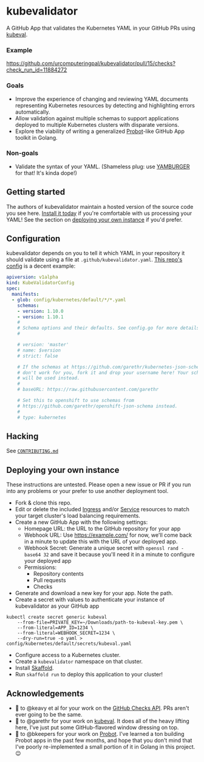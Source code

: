 # kubevalidator

A GitHub App that validates the Kubernetes YAML in your GitHub PRs using [kubeval](https://github.com/garethr/kubeval).

### Example

https://github.com/urcomputeringpal/kubevalidator/pull/15/checks?check_run_id=11884272

### Goals

* Improve the experience of changing and reviewing YAML documents representing Kubernetes resources by detecting and highlighting errors automatically.
* Allow validation against multiple schemas to support applications deployed to multiple Kubernetes clusters with disparate versions.
* Explore the viability of writing a generalized [Probot](http://probot.github.io/)-like GitHub App toolkit in Golang.

### Non-goals

* Validate the syntax of your YAML. (Shameless plug: use [YAMBURGER](https://github.com/urcomputeringpal/yamburger) for that! It's kinda dope!)

## Getting started

The authors of kubevalidator maintain a hosted version of the source code you see here. [Install it today](https://github.com/apps/kubevalidator) if you're comfortable with us processing your YAML! See the section on [deploying your own instance](#deploy-your-own-instance) if you'd prefer.

## Configuration

kubevalidator depends on you to tell it which YAML in your repository it should validate using a file at `.github/kubevalidator.yaml`. [This repo's config](./.github/kubevalidator.yaml) is a decent example:

```yaml
apiversion: v1alpha
kind: KubeValidatorConfig
spec:
  manifests:
  - glob: config/kubernetes/default/*/*.yaml
    schemas:
    - version: 1.10.0
    - version: 1.10.1
    #
    # Schema options and their defaults. See config.go for more details.
    #

    # version: 'master'
    # name: $version
    # strict: false

    # If the schemas at https://github.com/garethr/kubernetes-json-schema
    # don't work for you, fork it and drop your username here! Your schemas
    # will be used instead.
    #
    # baseURL: https://raw.githubusercontent.com/garethr

    # Set this to openshift to use schemas from
    # https://github.com/garethr/openshift-json-schema instead.
    #
    # type: kubernetes

```

## Hacking

See [`CONTRIBUTING.md`](./CONTRIBUTING.md)

## Deploying your own instance

These instructions are untested. Please open a new issue or PR if you run into any problems or your prefer to use another deployment tool.

* Fork & clone this repo.
* Edit or delete the included [Ingress](./config/kubernetes/default/ingresses/kubevalidator.yaml) and/or [Service](./config/kubernetes/default/ingresses/kubevalidator.yaml) resources to match your target cluster's load balancing requirements.
* Create a new GitHub App with the following settings:
  * Homepage URL: the URL to the GitHub repository for your app
  * Webhook URL: Use https://example.com/ for now, we'll come back in a minute to update this with the URL of your deployed app.
  * Webhook Secret: Generate a unique secret with `openssl rand -base64 32` and save it because you'll need it in a minute to configure your deployed app
  * Permissions:
    * Repository contents
    * Pull requests
    * Checks
* Generate and download a new key for your app. Note the path.
* Create a secret with values to authenticate your instance of kubevalidator as your GitHub app

```
kubectl create secret generic kubeval
    --from-file=PRIVATE_KEY=~/Downloads/path-to-kubeval-key.pem \
    --from-literal=APP_ID=1234 \
    --from-literal=WEBHOOK_SECRET=1234 \
    --dry-run=true -o yaml > config/kubernetes/default/secrets/kubeval.yaml
```


* Configure access to a Kubernetes cluster.
* Create a `kubevalidator` namespace on that cluster.
* Install [Skaffold](https://github.com/GoogleContainerTools/skaffold).
* Run `skaffold run` to deploy this application to your cluster!

## Acknowledgements

* :bow: to @keavy et al for your work on the [GitHub Checks API](https://developer.github.com/v3/checks/). PRs aren't ever going to be the same.
* :bow: to @garethr for your work on [kubeval](https://github.com/garethr/kubeval). It does all of the heavy lifting here, I've just put some GitHub-flavored window dressing on top.
* :bow: to @bkeepers for your work on [Probot](http://probot.github.io/). I've learned a ton building Probot apps in the past few months, and hope that you don't mind that I've poorly re-implemented a small portion of it in Golang in this project. :wink:
